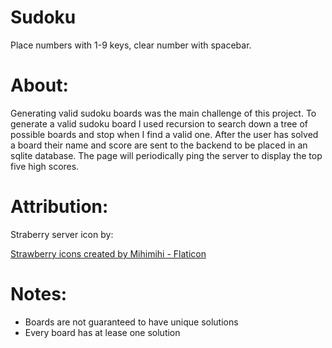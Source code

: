 # Sudoku

Place numbers with 1-9 keys, clear number with spacebar.

# About:

Generating valid sudoku boards was the main challenge of this project. To generate a valid sudoku board I used recursion to search down a tree of possible boards and stop when I find a valid one. After the user has solved a board their name and score are sent to the backend to be placed in an sqlite database. The page will periodically ping the server to display the top five high scores.

# Attribution:

Straberry server icon by:

<a href="https://www.flaticon.com/free-icons/strawberry" title="strawberry icons">Strawberry icons created by Mihimihi - Flaticon</a>

# Notes:

- Boards are not guaranteed to have unique solutions
- Every board has at lease one solution
